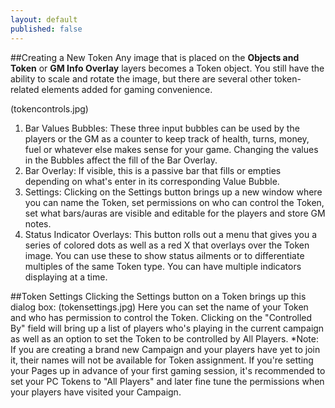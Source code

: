 ```yaml
---
layout: default
published: false
---
```


##Creating a New Token
Any image that is placed on the **Objects and Token** or **GM Info Overlay** layers becomes a Token object. You still have the ability to scale and rotate the image, but there are several other token-related elements added for gaming convenience.

(tokencontrols.jpg)
1. Bar Values Bubbles: These three input bubbles can be used by the players or the GM as a counter to keep track of health, turns, money, fuel or whatever else makes sense for your game. Changing the values in the Bubbles affect the fill of the Bar Overlay.
2. Bar Overlay: If visible, this is a passive bar that fills or empties depending on what's enter in its corresponding Value Bubble.
3. Settings: Clicking on the Settings button brings up a new window where you can name the Token, set permissions on who can control the Token, set what bars/auras are visible and editable for the players and store GM notes.
4. Status Indicator Overlays: This button rolls out a menu that gives you a series of colored dots as well as a red X that overlays over the Token image. You can use these to show status ailments or to differentiate multiples of the same Token type. You can have multiple indicators displaying at a time.

##Token Settings
Clicking the Settings button on a Token brings up this dialog box:
(tokensettings.jpg)
Here you can set the name of your Token and who has permission to control the Token. Clicking on the "Controlled By" field will bring up a list of players who's playing in the current campaign as well as an option to set the Token to be controlled by All Players. *Note: If you are creating a brand new Campaign and your players have yet to join it, their names will not be available for Token assignment. If you're setting your Pages up in advance of your first gaming session, it's recommended to set your PC Tokens to "All Players" and later fine tune the permissions when your players have visited your Campaign.